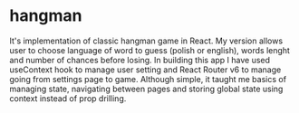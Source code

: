 # hangman

It's implementation of classic hangman game in React. My version allows user to choose language of word to guess (polish or english), words lenght and number of chances before losing. In building this app I have used useContext hook to manage user setting and React Router v6 to manage going from settings page to game. Although simple, it taught me basics of managing state, navigating between pages and storing global state using context instead of prop drilling.
